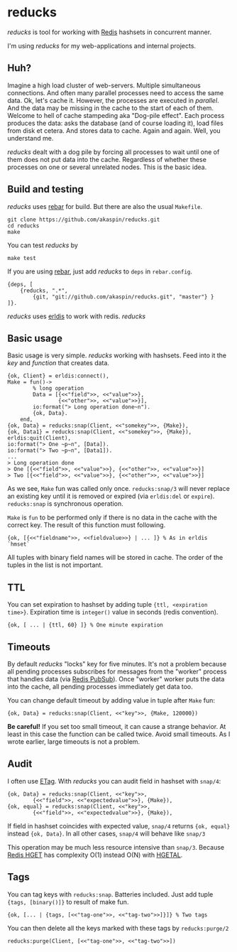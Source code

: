 # reducks

*reducks* is tool for working with [Redis](http://redis.io/) hashsets in 
concurrent manner.

I'm using *reducks* for my web-applications and internal projects.

## Huh?

Imagine a high load cluster of web-servers. Multiple simultaneous 
connections. And often many parallel processes need to access the same data. 
Ok, let's cache it. However, the processes are executed in *parallel*. And the 
data may be missing in the cache to the start of each of them. Welcome to hell 
of cache stampeding aka "Dog-pile effect". Each process produces the data: 
asks the database (and of course loading it), load files from disk et cetera. 
And stores data to cache. Again and again. Well, you understand me.

*reducks* dealt with a dog pile by forcing all processes to wait until one 
of them does not put data into the cache. Regardless of whether these 
processes on one or several unrelated nodes. This is the basic idea.

## Build and testing

*reducks* uses [rebar](https://github.com/basho/rebar) for build. But there 
are also the usual `Makefile`.

    git clone https://github.com/akaspin/reducks.git
    cd reducks
    make
    
You can test *reducks* by

    make test
    
If you are using [rebar](https://github.com/basho/rebar), just add *reducks* 
to `deps` in `rebar.config`.

    {deps, [
        {reducks, ".*",  
            {git, "git://github.com/akaspin/reducks.git", "master"} }
    ]}.
    
*reducks* uses [erldis](https://github.com/cstar/erldis) to work with redis. 
*reducks*

## Basic usage

Basic usage is very simple. *reducks* working with hashsets. Feed into it the 
*key* and *function* that creates data. 

    {ok, Client} = erldis:connect(),
    Make = fun()->
            % long operation
            Data = [{<<"field">>, <<"value">>}, 
                    {<<"other">>, <<"value">>}],
            io:format("> Long operation done~n").
            {ok, Data}.
        end,
    {ok, Data} = reducks:snap(Client, <<"somekey">>, {Make}),
    {ok, Data1} = reducks:snap(Client, <<"somekey">>, {Make}),
    erldis:quit(Client),
    io:format("> One ~p~n", [Data]).
    io:format("> Two ~p~n", [Data1]).
    ...
    > Long operation done
    > One [{<<"field">>, <<"value">>}, {<<"other">>, <<"value">>}]
    > Two [{<<"field">>, <<"value">>}, {<<"other">>, <<"value">>}]
    
As we see, `Make` fun was called only once. `reducks:snap/3` will never 
replace an existing key until it is removed or expired (via `erldis:del` or 
`expire`). `reducks:snap` is synchronous operation.

`Make` is `fun` to be performed only if there is no data in the cache with 
the correct key. The result of this function must following.
    
    {ok, [{<<"fieldname">>, <<fieldvalue>>} | ... ]} % As in erldis `hmset`
                
All tuples with binary field names will be stored in cache. The order of the 
tuples in the list is not important.

## TTL

You can set expiration to hashset by adding tuple `{ttl, <expiration time>}`. 
Expiration time is `integer()` value in seconds (redis convention). 

    {ok, [ ... | {ttl, 60} ]} % One minute expiration

## Timeouts

By default *reducks* "locks" key for five minutes. It's not a problem because 
all pending processes subscribes for messages from the "worker" process that 
handles data (via [Redis PubSub](http://redis.io/commands#pubsub)). Once 
"worker" worker puts the data into the cache, all pending processes 
immediately get data too. 

You can change default timeout by adding value in tuple after `Make` fun:

    {ok, Data} = reducks:snap(Client, <<"key">>, {Make, 120000})
    
**Be careful!** If you set too small timeout, it can cause a strange behavior. 
At least in this case the function can be called twice. Avoid small timeouts. 
As I wrote earlier, large timeouts is not a problem.

## Audit

I often use [ETag](http://en.wikipedia.org/wiki/HTTP_ETag). With *reducks* you 
can audit field in hashset with `snap/4`:

    {ok, Data} = reducks:snap(Client, <<"key">>, 
            {<<"field">>, <<"expectedvalue">>}, {Make}),
    {ok, equal} = reducks:snap(Client, <<"key">>, 
            {<<"field">>, <<"expectedvalue">>}, {Make}),
            
If field in hashset coincides with expected value, `snap/4` returns 
`{ok, equal}` instead `{ok, Data}`. In all other cases, `snap/4` will behave 
like `snap/3`
 
This operation may be much less resource intensive than `snap/3`. Because 
[Redis HGET](http://redis.io/commands/hget) has complexity O(1) instead O(N) 
with [HGETAL](http://redis.io/commands/hgetall).

## Tags

You can tag keys with `reducks:snap`. Batteries included. Just add tuple 
`{tags, [binary()]}` to result of make fun.

    {ok, [... | {tags, [<<"tag-one">>, <<"tag-two">>]}]} % Two tags
    
You can then delete all the keys marked with these tags by `reducks:purge/2`

    reducks:purge(Client, [<<"tag-one">>, <<"tag-two">>])




 
